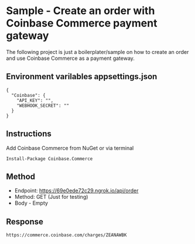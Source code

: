 # Sample - Create an order with Coinbase Commerce payment gateway
The following project is just a boilerplater/sample on how to create an order and use Coinbase Commerce as a payment gateway.

## Environment varilables  appsettings.json
```
{ 
  "Coinbase": {
    "API_KEY": "",
    "WEBHOOK_SECRET": ""
  }
}

```

## Instructions
 
Add Coinbase Commerce from NuGet or via terminal
```
Install-Package Coinbase.Commerce
```

## Method
 
* Endpoint: https://69e0ede72c29.ngrok.io/api/order
* Method: GET (Just for testing)
* Body - Empty 

## Response <string>
```
https://commerce.coinbase.com/charges/ZEANAWBK
```
